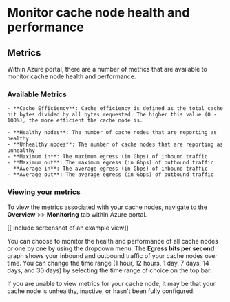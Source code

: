 # Monitor cache node health and performance

## Metrics 
Within Azure portal, there are a number of metrics that are available to monitor cache node health and performance.

### Available Metrics
    - **Cache Efficiency**: Cache efficiency is defined as the total cache hit bytes divided by all bytes requested. The higher this value (0 - 100%), the more efficient the cache node is. 

    - **Healthy nodes**: The number of cache nodes that are reporting as healthy
    - **Unhealthy nodes**: The number of cache nodes that are reporting as unhealthy
    - **Maximum in**: The maximum egress (in Gbps) of inbound traffic
    - **Maximum out**: The maximum egress (in Gbps) of outbound traffic
    - **Average in**: The average egress (in Gbps) of inbound traffic
    - **Average out**: The average egress (in Gbps) of outbound traffic

### Viewing your metrics
To view the metrics associated with your cache nodes, navigate to the **Overview** >> **Monitoring** tab within Azure portal.

[[ include screenshot of an example view]]

You can choose to monitor the health and performance of all cache nodes or one by one by using the dropdown menu. The **Egress bits per second** graph shows your inbound and outbound traffic of your cache nodes over time. You can change the time range (1 hour, 12 hours, 1 day, 7 days, 14 days, and 30 days) by selecting the time range of choice on the top bar.

If you are unable to view metrics for your cache node, it may be that your cache node is unhealthy, inactive, or hasn't been fully configured. 
